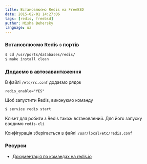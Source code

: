 ```yaml
---
title: Встановлюємо Redis на FreeBSD
date: 2015-02-01 14:27:06
tags: [redis, freebsd]
author: Misha Behersky
language: ua
---
```


### Встановлюємо Redis з портів

```bash
$ cd /usr/ports/databases/redis/
$ make install clean
```

### Додаємо в автозавантаження

В файлі `/etc/rc.conf` додаємо рядок

```
redis_enable="YES"
```

Щоб запустити Redis, виконуємо команду

```bash
$ service redis start
```

Клієнт для робити з Redis також встановлений. Для його запуску вводимо `redis-cli`

Конфігурація зберігається в файлі `/usr/local/etc/redis.conf`

### Ресурси

* [Документація по командах на redis.io](http://redis.io/commands)
